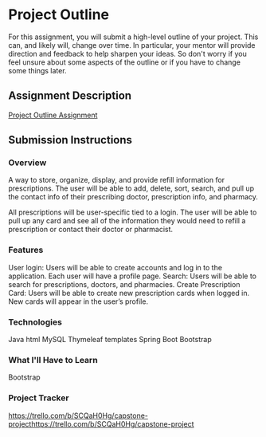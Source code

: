 # Project Outline
For this assignment, you will submit a high-level outline of your project. This can, and likely will, change over time. In particular, your mentor will provide direction and feedback to help sharpen your ideas. So don't worry if you feel unsure about some aspects of the outline or if you have to change some things later.

## Assignment Description
[Project Outline Assignment](https://education.launchcode.org/liftoff/modules/assignments/project-outline)

## Submission Instructions

### Overview
A way to store, organize, display, and provide refill information for prescriptions. The user will be able to add, delete, sort, search, and pull up the contact info of their prescribing doctor, prescription info, and pharmacy. 

All prescriptions will be user-specific tied to a login. The user will be able to pull up any card and see all of the information they would need to refill a prescription or contact their doctor or pharmacist.

### Features
User login: Users will be able to create accounts and log in to the application. Each user will have a profile page.
Search: Users will be able to search for prescriptions, doctors, and pharmacies.
Create Prescription Card: Users will be able to create new prescription cards when logged in. New cards will appear in the user’s profile.

### Technologies
Java </break>
html
MySQL
Thymeleaf templates
Spring Boot
Bootstrap

### What I'll Have to Learn
Bootstrap

### Project Tracker
https://trello.com/b/SCQaH0Hg/capstone-projecthttps://trello.com/b/SCQaH0Hg/capstone-project
